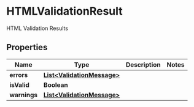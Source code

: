 

# HTMLValidationResult

HTML Validation Results
## Properties

Name | Type | Description | Notes
------------ | ------------- | ------------- | -------------
**errors** | [**List&lt;ValidationMessage&gt;**](ValidationMessage.md) |  | 
**isValid** | **Boolean** |  | 
**warnings** | [**List&lt;ValidationMessage&gt;**](ValidationMessage.md) |  | 




